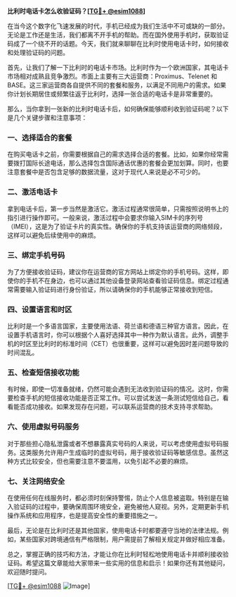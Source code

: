 **比利时电话卡怎么收验证码？[[TG💪+ @esim1088](https://t.me/s/esim1088)]**

在当今这个数字化飞速发展的时代，手机已经成为我们生活中不可或缺的一部分。无论是工作还是生活，我们都离不开手机的帮助。而在国外使用手机时，获取验证码成了一个绕不开的话题。今天，我们就来聊聊在比利时使用电话卡时，如何接收和处理验证码的问题。

首先，让我们了解一下比利时的电话卡市场。比利时作为一个欧洲国家，其电话卡市场相对成熟且竞争激烈。市面上主要有三大运营商：Proximus、Telenet 和 BASE。这三家运营商各自提供不同的套餐和服务，以满足不同用户的需求。如果你计划长期居住或频繁往返于比利时，选择一张合适的电话卡是非常重要的。

那么，当你拿到一张新的比利时电话卡后，如何确保能够顺利收到验证码呢？以下是几个关键步骤和注意事项：

### 一、选择适合的套餐

在购买电话卡之前，你需要根据自己的需求选择合适的套餐。比如，如果你经常需要拨打国际长途电话，那么选择包含国际通话优惠的套餐会更加划算。同时，也要注意套餐中是否包含足够的数据流量，这对于现代人来说是必不可少的。

### 二、激活电话卡

拿到电话卡后，第一步当然是激活它。激活过程通常很简单，只需按照说明书上的指引进行操作即可。一般来说，激活过程中会要求你输入SIM卡的序列号（IMEI），这是为了验证卡片的真实性。确保你的手机支持该运营商的网络频段，这样可以避免后续使用中的麻烦。

### 三、绑定手机号码

为了方便接收验证码，建议你在运营商的官方网站上绑定你的手机号码。这样，即使你的手机不在身边，也可以通过其他设备登录网站查看验证码信息。绑定过程通常需要输入验证码进行身份验证，所以请确保你的手机能够正常接收到短信。

### 四、设置语言和时区

比利时是一个多语言国家，主要使用法语、荷兰语和德语三种官方语言。因此，在设置手机语言时，你可以根据个人喜好选择其中一种作为默认语言。此外，调整手机的时区至比利时的标准时间（CET）也很重要，这样可以避免因时差问题导致的时间混乱。

### 五、检查短信接收功能

有时候，即使一切准备就绪，仍然可能会遇到无法收到验证码的情况。这时，你需要检查手机的短信接收功能是否正常工作。可以尝试发送一条测试短信给自己，看看能否成功接收。如果发现存在问题，可以联系运营商的技术支持寻求帮助。

### 六、使用虚拟号码服务

对于那些担心隐私泄露或者不想暴露真实号码的人来说，可以考虑使用虚拟号码服务。这类服务允许用户生成临时的虚拟号码，用于接收验证码等敏感信息。虽然这种方式比较安全，但也需要注意不要滥用，以免引起不必要的麻烦。

### 七、关注网络安全

在使用任何在线服务时，都必须时刻保持警惕，防止个人信息被盗取。特别是在输入验证码的过程中，要确保周围环境安全，避免被他人窥视。另外，定期更新手机操作系统和应用程序，也是提高安全性的重要措施之一。

最后，无论是在比利时还是其他国家，使用电话卡时都要遵守当地的法律法规。例如，某些国家对跨境通信有严格限制，用户需提前了解相关规定并做好相应准备。

总之，掌握正确的技巧和方法，才能让你在比利时轻松地使用电话卡并顺利接收验证码。希望这篇文章能给大家带来一些实用的信息和启示！如果你还有其他疑问，欢迎随时提问。

[[TG💪+ @esim1088](https://t.me/s/esim1088) ![Image](https://i.postimg.cc/4NQfJmqS/Snipaste-2025-05-13-00-14-12.png)]